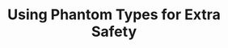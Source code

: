 ---
title: Using Phantom Types for Extra Safety
url: http://blog.jakubarnold.cz/2014/07/08/using-phantom-types-for-extra-safety.html
authors:
- Jakub Arnold
type: article
tags:
- phantom types
doHaskell-type: blog post
dohaskell-year: 2014
---